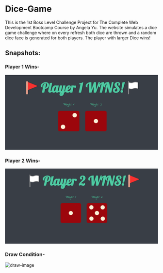 # Dice-Game
This is the 1st Boss Level Challenge Project for The Complete Web Development Bootcamp Course by Angela Yu.
The website simulates a dice game challenge where on every refresh both dice are thrown and a random dice face is generated for both players. The player with larger Dice wins!

## Snapshots:
### Player 1 Wins-
<img alt="player1-image" src="./images/conditions/p1wins.png">

### Player 2 Wins-
<img alt="player2-image" src="./images/conditions/p2wins.png">

### Draw Condition-
<img alt="draw-image" src="./imags/conditions/draw.png">

